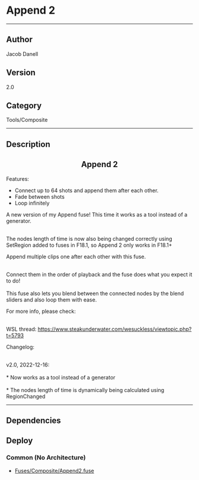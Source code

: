 # Append 2
___

## Author
Jacob Danell

## Version
2.0

## Category
Tools/Composite

___

## Description
<center><h2>Append 2</h2></center>

<p>Features:</p>
<ul>
	<li>Connect up to 64 shots and append them after each other.</li>
	<li>Fade between shots</li>
	<li> Loop infinitely</li>
</ul>

<p>A new version of my Append fuse! This time it works as a tool instead of a generator.</p>

<br>The nodes length of time is now also being changed correctly using SetRegion added to fuses in F18.1, so Append 2 only works in F18.1+</br>

<p>Append multiple clips one after each other with this fuse.</p>

<br>Connect them in the order of playback and the fuse does what you expect it to do!</br>
<br>This fuse also lets you blend between the connected nodes by the blend sliders and also loop them with ease.</br>

<p>For more info, please check:</p>

<br>WSL thread: <a href="https://www.steakunderwater.com/wesuckless/viewtopic.php?t=5793">https://www.steakunderwater.com/wesuckless/viewtopic.php?t=5793</a></br>


<p>Changelog:</p>
<br>v2.0, 2022-12-16:</br>
<br>* Now works as a tool instead of a generator</br>
<br>* The nodes length of time is dynamically being calculated using RegionChanged</br>

___

## Dependencies

## Deploy

### Common (No Architecture)

<ul>
<li><a href="https://gitlab.com/WeSuckLess/Reactor/-/blob/master/Atoms/com.JacobDanell.Append2/Fuses/Composite/Append2.fuse?ref_type=heads">Fuses/Composite/Append2.fuse</a></li>
</ul>
